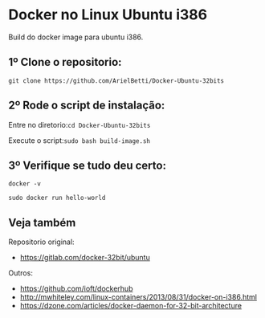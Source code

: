 <h1>Docker no Linux Ubuntu i386</h1>

Build do docker image para ubuntu i386.
   <h2>1º Clone o repositorio:</h2>

  `git clone https://github.com/ArielBetti/Docker-Ubuntu-32bits`

   <h2>2º Rode o script de instalação:</h2>
	
Entre no diretorio:`cd Docker-Ubuntu-32bits`

  Execute o script:`sudo bash build-image.sh`
  
<h2>3º Verifique se tudo deu certo:</h2>

  `docker -v`
  
  `sudo docker run hello-world`
  
  <h2>Veja também</h2>
  
Repositorio original:

 - https://gitlab.com/docker-32bit/ubuntu
  
Outros:
 - https://github.com/ioft/dockerhub
 - http://mwhiteley.com/linux-containers/2013/08/31/docker-on-i386.html
 - https://dzone.com/articles/docker-daemon-for-32-bit-architecture
